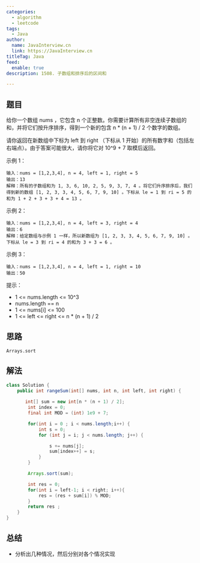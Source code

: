 ```yaml
---
categories:
  - algorithm
  - leetcode
tags:
  - Java
author: 
  name: JavaInterview.cn
  link: https://JavaInterview.cn
titleTag: Java
feed:
  enable: true
description: 1508. 子数组和排序后的区间和

---
```


## 题目
给你一个数组 nums ，它包含 n 个正整数。你需要计算所有非空连续子数组的和，并将它们按升序排序，得到一个新的包含 n * (n + 1) / 2 个数字的数组。

请你返回在新数组中下标为 left 到 right （下标从 1 开始）的所有数字和（包括左右端点）。由于答案可能很大，请你将它对 10^9 + 7 取模后返回。



示例 1：

    输入：nums = [1,2,3,4], n = 4, left = 1, right = 5
    输出：13
    解释：所有的子数组和为 1, 3, 6, 10, 2, 5, 9, 3, 7, 4 。将它们升序排序后，我们得到新的数组 [1, 2, 3, 3, 4, 5, 6, 7, 9, 10] 。下标从 le = 1 到 ri = 5 的和为 1 + 2 + 3 + 3 + 4 = 13 。
示例 2：

    输入：nums = [1,2,3,4], n = 4, left = 3, right = 4
    输出：6
    解释：给定数组与示例 1 一样，所以新数组为 [1, 2, 3, 3, 4, 5, 6, 7, 9, 10] 。下标从 le = 3 到 ri = 4 的和为 3 + 3 = 6 。
示例 3：

    输入：nums = [1,2,3,4], n = 4, left = 1, right = 10
    输出：50


提示：

* 1 <= nums.length <= 10^3
* nums.length == n
* 1 <= nums[i] <= 100
* 1 <= left <= right <= n * (n + 1) / 2


## 思路

    Arrays.sort

## 解法
```java
class Solution {
    public int rangeSum(int[] nums, int n, int left, int right) {
        
       int[] sum = new int[n * (n + 1) / 2];
        int index = 0;
        final int MOD = (int) 1e9 + 7;

        for(int i = 0 ; i < nums.length;i++) {
            int s = 0;
            for (int j = i; j < nums.length; j++) {

                s += nums[j];
                sum[index++] = s;
            }
        }

        Arrays.sort(sum);

        int res = 0;
        for(int i = left-1; i < right; i++){
            res = (res + sum[i]) % MOD;
        }
        return res ;
    }
}

```

## 总结

- 分析出几种情况，然后分别对各个情况实现 
